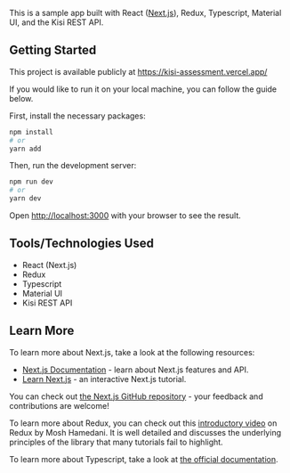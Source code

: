 This is a sample app built with React ([Next.js](https://nextjs.org/)), Redux, Typescript, Material UI, and the Kisi REST API.

## Getting Started

This project is available publicly at https://kisi-assessment.vercel.app/

If you would like to run it on your local machine, you can follow the guide below.

First, install the necessary packages:

```bash
npm install
# or
yarn add
```

Then, run the development server:

```bash
npm run dev
# or
yarn dev
```
Open [http://localhost:3000](http://localhost:3000) with your browser to see the result.

## Tools/Technologies Used

* React (Next.js)
* Redux
* Typescript
* Material UI
* Kisi REST API

## Learn More

To learn more about Next.js, take a look at the following resources:

*    [Next.js Documentation](https://nextjs.org/docs) - learn about Next.js features and API.
*    [Learn Next.js](https://nextjs.org/learn) - an interactive Next.js tutorial.

You can check out [the Next.js GitHub repository](https://github.com/vercel/next.js/) - your feedback and contributions are welcome!

To learn more about Redux, you can check out this [introductory video](https://youtu.be/poQXNp9ItL4) on Redux by Mosh Hamedani. It is well detailed and discusses the underlying principles of the library that many tutorials fail to highlight.

To learn more about Typescript, take a look at [the official documentation](https://www.typescriptlang.org/).